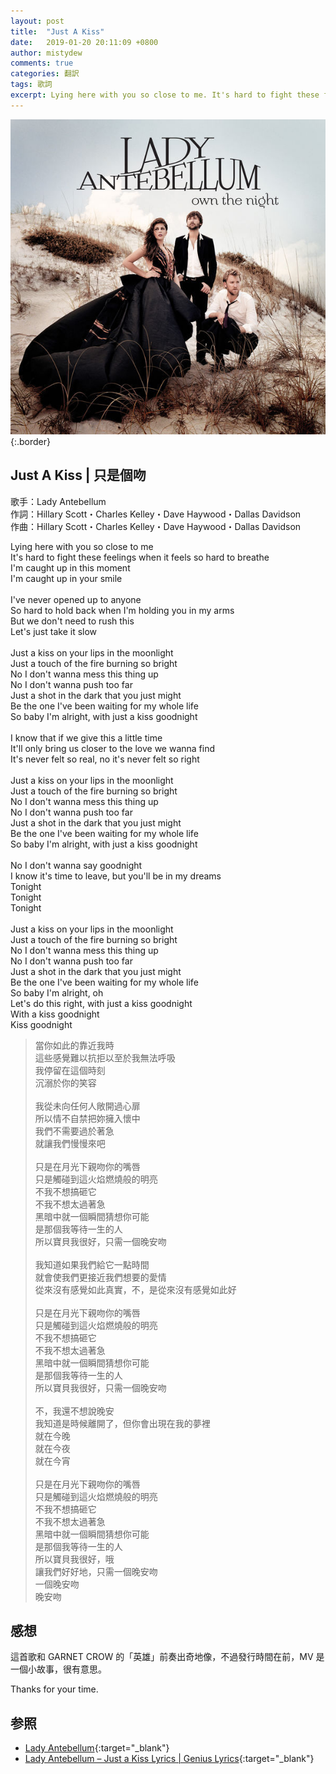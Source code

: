 ```yaml
---
layout: post
title:  "Just A Kiss"
date:   2019-01-20 20:11:09 +0800
author: mistydew
comments: true
categories: 翻訳
tags: 歌詞
excerpt: Lying here with you so close to me. It's hard to fight these feelings when it feels so hard to breathe. I'm caught up in this moment. I'm caught up in your smile.
---
```

![own the night](/images/cover/misc/own%20the%20night.jpg){:.border}

## Just A Kiss | 只是個吻

歌手：Lady Antebellum<br>
作詞：Hillary Scott・Charles Kelley・Dave Haywood・Dallas Davidson<br>
作曲：Hillary Scott・Charles Kelley・Dave Haywood・Dallas Davidson

<div class="lyric-original">
<p>
Lying here with you so close to me<br>
It's hard to fight these feelings when it feels so hard to breathe<br>
I'm caught up in this moment<br>
I'm caught up in your smile<br>
<br>
I've never opened up to anyone<br>
So hard to hold back when I'm holding you in my arms<br>
But we don't need to rush this<br>
Let's just take it slow<br>
<br>
Just a kiss on your lips in the moonlight<br>
Just a touch of the fire burning so bright<br>
No I don't wanna mess this thing up<br>
No I don't wanna push too far<br>
Just a shot in the dark that you just might<br>
Be the one I've been waiting for my whole life<br>
So baby I'm alright, with just a kiss goodnight<br>
<br>
I know that if we give this a little time<br>
It'll only bring us closer to the love we wanna find<br>
It's never felt so real, no it's never felt so right<br>
<br>
Just a kiss on your lips in the moonlight<br>
Just a touch of the fire burning so bright<br>
No I don't wanna mess this thing up<br>
No I don't wanna push too far<br>
Just a shot in the dark that you just might<br>
Be the one I've been waiting for my whole life<br>
So baby I'm alright, with just a kiss goodnight<br>
<br>
No I don't wanna say goodnight<br>
I know it's time to leave, but you'll be in my dreams<br>
Tonight<br>
Tonight<br>
Tonight<br>
<br>
Just a kiss on your lips in the moonlight<br>
Just a touch of the fire burning so bright<br>
No I don't wanna mess this thing up<br>
No I don't wanna push too far<br>
Just a shot in the dark that you just might<br>
Be the one I've been waiting for my whole life<br>
So baby I'm alright, oh<br>
Let's do this right, with just a kiss goodnight<br>
With a kiss goodnight<br>
Kiss goodnight
</p>
</div>

<div class="lyric-translation">
<blockquote>
當你如此的靠近我時<br>
這些感覺難以抗拒以至於我無法呼吸<br>
我停留在這個時刻<br>
沉溺於你的笑容<br>
<br>
我從未向任何人敞開過心扉<br>
所以情不自禁把妳擁入懷中<br>
我們不需要過於著急<br>
就讓我們慢慢來吧<br>
<br>
只是在月光下親吻你的嘴唇<br>
只是觸碰到這火焰燃燒般的明亮<br>
不我不想搞砸它<br>
不我不想太過著急<br>
黑暗中就一個瞬間猜想你可能<br>
是那個我等待一生的人<br>
所以寶貝我很好，只需一個晚安吻<br>
<br>
我知道如果我們給它一點時間<br>
就會使我們更接近我們想要的愛情<br>
從來沒有感覺如此真實，不，是從來沒有感覺如此好<br>
<br>
只是在月光下親吻你的嘴唇<br>
只是觸碰到這火焰燃燒般的明亮<br>
不我不想搞砸它<br>
不我不想太過著急<br>
黑暗中就一個瞬間猜想你可能<br>
是那個我等待一生的人<br>
所以寶貝我很好，只需一個晚安吻<br>
<br>
不，我還不想說晚安<br>
我知道是時候離開了，但你會出現在我的夢裡<br>
就在今晚<br>
就在今夜<br>
就在今宵<br>
<br>
只是在月光下親吻你的嘴唇<br>
只是觸碰到這火焰燃燒般的明亮<br>
不我不想搞砸它<br>
不我不想太過著急<br>
黑暗中就一個瞬間猜想你可能<br>
是那個我等待一生的人<br>
所以寶貝我很好，哦<br>
讓我們好好地，只需一個晚安吻<br>
一個晚安吻<br>
晚安吻
</blockquote>
</div>

## 感想

這首歌和 GARNET CROW 的「英雄」前奏出奇地像，不過發行時間在前，MV 是一個小故事，很有意思。

Thanks for your time.

## 参照

* [Lady Antebellum](https://www.ladyantebellum.com){:target="_blank"}
* [Lady Antebellum – Just a Kiss Lyrics \| Genius Lyrics](https://genius.com/Lady-antebellum-just-a-kiss-lyrics){:target="_blank"}
